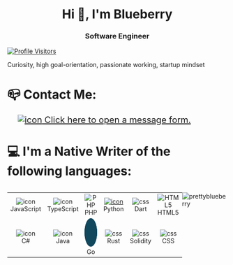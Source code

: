 <h1 align="center">Hi 👋, I'm Blueberry</h1>
<h3 align="center">Software Engineer</h3>

[![Profile Visitors](https://komarev.com/ghpvc/?username=prettyblueberry&label=Profile%20Visitors&color=0e75b6&style=flat)](https://github.com/prettyblueberry/)

Curiosity, high goal-orientation, passionate working, startup mindset


<!-- <p align="left"> <a href="https://github.com/ryo-ma/github-profile-trophy"><img src="https://github-profile-trophy.vercel.app/?username=prettyblueberry" alt="prettyblueberry" /></a> </p> -->


<!-- - 👨‍💻 All of my projects are available at [https://discord.com/users/1060016406810349671](https://discord.com/users/1060016406810349671) -->

<!-- - 📄 Know about my experiences [https://discord.com/users/1060016406810349671](https://discord.com/users/1060016406810349671) -->


# 📪 Contact Me:
&nbsp;&nbsp;&nbsp;&nbsp;&nbsp;&nbsp;<a href="https://alt.jotfor.ms/prettyblueberry52702/contact-from-github" target="_blank" style="font-size:20px"><img src="https://www.jotform.com/resources/assets/svg/jotform-icon-white.svg"  style="margin-bottom:-3px" alt="icon" width="20" height="20"> Click here to open a message form.</a>


# 💻 I'm a Native Writer of the following languages:

<div style="display: flex; align-items: flex-start; align: center">
<table align="center">
  <tr>
    <td align="center" width="96">
        <img src="https://techstack-generator.vercel.app/js-icon.svg" alt="icon" width="65" height="65" />
      <br>JavaScript
    </td>
    <td align="center" width="96">
        <img src="https://techstack-generator.vercel.app/ts-icon.svg" alt="icon" width="65" height="65" />
      <br>TypeScript
    </td>
    <td align="center" width="96">
        <img src="https://skillicons.dev/icons?i=php" width="48" height="48" alt="PHP" />
    <br>PHP
    </td>
    <td align="center" width="96">
      <a href="#macropower-tech">
        <img src="https://techstack-generator.vercel.app/python-icon.svg" alt="icon" width="65" height="65" />
      </a>
      <br>Python
    </td>
    <td align="center" width="96">
        <img src="https://www.svgrepo.com/show/373546/dartlang.svg" width="48" height="48" alt="css" />
      <br>Dart
    </td>
    <td align="center"  width="96">
        <img src="https://skillicons.dev/icons?i=html" width="48" height="48" alt="HTML5" />
      <br>HTML5
    </td>
    </tr>
    <tr>
    <td align="center" width="96">
        <img src="https://techstack-generator.vercel.app/csharp-icon.svg" alt="icon" width="65" height="65" />
      <br>C#
    </td>
    <td align="center" width="96">
        <img src="https://techstack-generator.vercel.app/java-icon.svg" alt="icon" width="65" height="65" />
      <br>Java
    </td>
    <td align="center" width="96">
        <img src="./gopher.svg" alt="icon" width="65" height="65" />
      <br>Go
    </td>
    <td align="center" width="96">
        <img src="https://www.rust-lang.org/static/images/rust-logo-blk.svg" width="48" height="48" alt="css" />
      <br>Rust
    </td>
    <td align="center" width="96">
        <img src="https://soliditylang.org/assets/solidity-app-icon.svg" width="48" height="48" alt="css" />
      <br>Solidity
    </td>
    <td align="center" width="96">
        <img src="https://skillicons.dev/icons?i=css" width="48" height="48" alt="css" />
      <br>CSS
    </td>
  </tr>
</table>


<!-- <p><img align="left" src="https://github-readme-stats.vercel.app/api/top-langs?username=prettyblueberry&show_icons=true&locale=en&layout=compact" alt="prettyblueberry" /></p> -->

<!-- <p>&nbsp;<img align="center" src="https://github-readme-stats.vercel.app/api?username=prettyblueberry&show_icons=true&locale=en" alt="prettyblueberry" /></p> -->

<p><img align="center" src="https://github-readme-streak-stats.herokuapp.com/?user=prettyblueberry&" alt="prettyblueberry" /></p>
